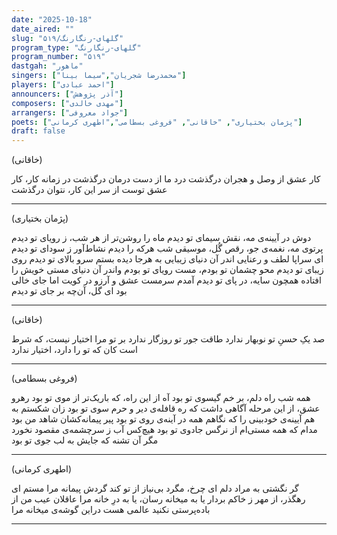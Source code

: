 ```yaml
---
date: "2025-10-18"
date_aired: ""
slug: "گلهای-رنگارنگ/۵۱۹"
program_type: "گلهای-رنگارنگ"
program_number: "۵۱۹"
dastgah: "ماهور"
singers: ["محمدرضا شجریان","سیما بینا"]
players: ["احمد عبادی"]
announcers: ["آذر پژوهش"]
composers: ["مهدی خالدی"]
arrangers: ["جواد معروفی"]
poets: ["پژمان بختیاری", "خاقانی", "فروغی بسطامی","اطهری کرمانی"]
draft: false
---
```


(خاقانی)

کار عشق از وصل و هجران درگذشت
درد ما از دست درمان درگذشت
در زمانه کار، کار عشق توست
از سر این کار، نتوان درگذشت

---

(پژمان بختیاری)

دوش در آیینه‌ی مه، نقش سیمای تو دیدم
ماه را روشن‌تر از هر شب، ز رویای تو دیدم
پرتوی مه، نغمه‌ی جو، رقص گُل، موسیقی شب
هرکه را دیدم نشاط‌آور ز سودای تو دیدم
ای سراپا لطف و رعنایی
اندر آن دنیای زیبایی
به هرجا دیده بستم
سرو بالای تو دیدم
روی زیبای تو دیدم
محو چشمان تو بودم، مست رویای تو بودم
واندر آن دنیای مستی
خویش را افتاده همچون سایه، در پای تو دیدم
آمدم سرمست عشق و آرزو در کویت اما
جای خالی بود ای گل، آن‌چه بر جای تو دیدم

---

(خاقانی)

صد یکِ حسنِ تو نوبهار ندارد
طاقت جور تو روزگار ندارد
بر تو مرا اختیار نیست، که شرط است
کان که تو را دارد، اختیار ندارد  

---

(فروغی بسطامی)

همه شب راه دلم، بر خم گیسوی تو بود
آه از این راه، که باریک‌تر از موی تو بود
رهرو عشق، از این مرحله آگاهی داشت
که ره قافله‌ی دیر و حرم سوی تو بود
زان شکستم به هم آیینه‌ی خودبینی را
که نگاهم همه در آینه‌ی روی تو بود
پیر پیمانه‌کشان شاهد من بود مدام
که همه مستی‌ام از نرگس جادوی تو بود
هیچ‌کس آب ز سرچشمه‌ی مقصود نخورد
مگر آن تشنه که جایش به لب جوی تو بود

---

(اطهری کرمانی)

گر نگشتی به مراد دلم ای چرخ، مگرد
بی‌نیاز از تو کند گردش پیمانه مرا
مستم ای رهگذر، از مهر ز خاکم بردار
یا به میخانه رسان، یا به درِ خانه مرا
عاقلان عیب من از باده‌پرستی نکنید
عالمی هست دراین گوشه‌ی میخانه مرا

---  
